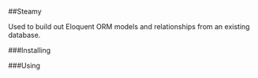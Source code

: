 ##Steamy

Used to build out Eloquent ORM models and relationships from an existing database.

###Installing

###Using